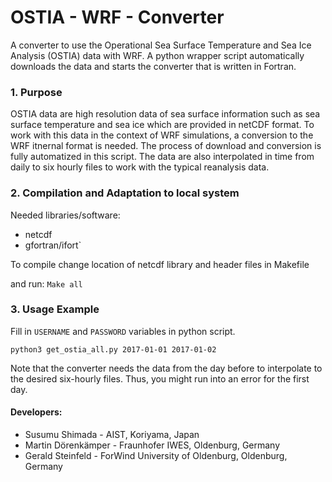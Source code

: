 # OSTIA - WRF - Converter
A converter to use the Operational Sea Surface Temperature and Sea Ice Analysis (OSTIA)
data with WRF. A python wrapper script automatically downloads the data and starts the
converter that is written in Fortran. 

### 1. Purpose
OSTIA data are high resolution data of sea surface information such as sea
surface temperature and sea ice which are provided in netCDF format. To work with
this data in the context of WRF simulations, a conversion to the WRF itnernal
format is needed. The process of download and conversion 
is fully automatized in this script. The data are also interpolated in time 
from daily to six hourly files to work with the typical reanalysis data. 

### 2. Compilation and Adaptation to local system

Needed libraries/software:
* netcdf 
* gfortran/ifort`
	
To compile change location of netcdf library
and header files in Makefile

and run: 
	`Make all`

### 3. Usage Example

Fill in `USERNAME` and `PASSWORD` variables in python script. 

`python3 get_ostia_all.py 2017-01-01 2017-01-02`

Note that the converter needs the data from the day before to
interpolate to the desired six-hourly files. Thus, you might
run into an error for the first day.

#### Developers: 
* Susumu Shimada -  AIST, Koriyama, Japan
* Martin Dörenkämper - Fraunhofer IWES, Oldenburg, Germany
* Gerald Steinfeld - ForWind University of Oldenburg, Oldenburg, Germany

    
